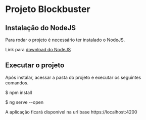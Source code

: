 # Projeto Blockbuster

## Instalação do NodeJS

Para rodar o projeto é necessário ter instalado o NodeJS.

Link para [download do NodeJS](https://nodejs.org/pt-br/)

## Executar o projeto

Após instalar, acessar a pasta do projeto e executar os seguintes comandos.

$ npm install

$ ng serve --open

A aplicação ficará disponível na url base https://localhost:4200
